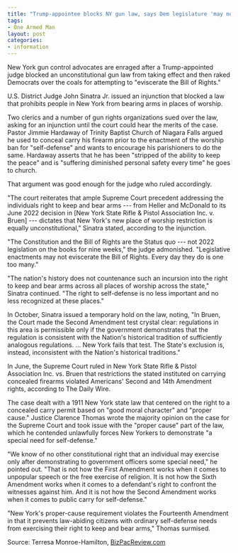 ```yaml
---
title: "Trump-appointee blocks NY gun law, says Dem legislature 'may not eviscerate the Bill of Rights'"
tags:
- One Armed Man
layout: post
categories:
- information
---
```


New York gun control advocates are enraged after a Trump-appointed judge blocked an unconstitutional gun law from taking effect and then raked Democrats over the coals for attempting to "eviscerate the Bill of Rights."

U.S. District Judge John Sinatra Jr. issued an injunction that blocked a law that prohibits people in New York from bearing arms in places of worship.

Two clerics and a number of gun rights organizations sued over the law, asking for an injunction until the court could hear the merits of the case. Pastor Jimmie Hardaway of Trinity Baptist Church of Niagara Falls argued he used to conceal carry his firearm prior to the enactment of the worship ban for "self-defense" and wants to encourage his parishioners to do the same. Hardaway asserts that he has been "stripped of the ability to keep the peace" and is "suffering diminished personal safety every time" he goes to church.

That argument was good enough for the judge who ruled accordingly.

"The court reiterates that ample Supreme Court precedent addressing the individuals right to keep and bear arms --- from Heller and McDonald to its June 2022 decision in \[New York State Rifle & Pistol Association Inc. v. Bruen\] --- dictates that New York's new place of worship restriction is equally unconstitutional," Sinatra stated, according to the injunction.

"The Constitution and the Bill of Rights are the Status quo --- not 2022 legislation on the books for nine weeks," the judge admonished. "Legislative enactments may not eviscerate the Bill of Rights. Every day they do is one too many."

"The nation's history does not countenance such an incursion into the right to keep and bear arms across all places of worship across the state," Sinatra continued. "The right to self-defense is no less important and no less recognized at these places."

In October, Sinatra issued a temporary hold on the law, noting, "In Bruen, the Court made the Second Amendment test crystal clear: regulations in this area is permissible only if the government demonstrates that the regulation is consistent with the Nation's historical tradition of sufficiently analogous regulations. ... New York fails that test. The State's exclusion is, instead, inconsistent with the Nation's historical traditions."

In June, the Supreme Court ruled in New York State Rifle & Pistol Association Inc. vs. Bruen that restrictions the stated instituted on carrying concealed firearms violated Americans' Second and 14th Amendment rights, according to The Daily Wire.

The case dealt with a 1911 New York state law that centered on the right to a concealed carry permit based on "good moral character" and "proper cause." Justice Clarence Thomas wrote the majority opinion on the case for the Supreme Court and took issue with the "proper cause" part of the law, which he contended unlawfully forces New Yorkers to demonstrate "a special need for self-defense."

"We know of no other constitutional right that an individual may exercise only after demonstrating to government officers some special need," he pointed out. "That is not how the First Amendment works when it comes to unpopular speech or the free exercise of religion. It is not how the Sixth Amendment works when it comes to a defendant's right to confront the witnesses against him. And it is not how the Second Amendment works when it comes to public carry for self-defense."

"New York's proper-cause requirement violates the Fourteenth Amendment in that it prevents law-abiding citizens with ordinary self-defense needs from exercising their right to keep and bear arms," Thomas surmised.

Source: Terresa Monroe-Hamilton, [BizPacReview.com](https://www.bizpacreview.com/2022/11/07/trump-appointee-blocks-ny-gun-law-says-dem-legislature-may-not-eviscerate-the-bill-of-rights-1305861/)